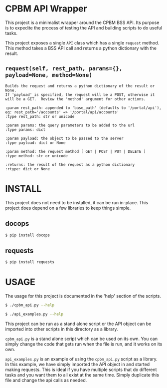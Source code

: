 CPBM API Wrapper
================
This project is a minimalist wrapper around the CPBM BSS API.  Its purpose is to expedite the process of testing the API and building scripts to do useful tasks.

This project exposes a single `API` class which has a single `request` method.  This method takes a BSS API call and returns a python dictionary with the result.

`request(self, rest_path, params={}, payload=None, method=None)`
----------------------------------------------------------------
``` sphinx
Builds the request and returns a python dictionary of the result or None.
If 'payload' is specified, the request will be a POST, otherwise it will be a GET.  Review the 'method' argument for other actions.

:param rest_path: appended to 'base_path' (defaults to '/portal/api'), eg: rest_path='/accounts' => '/portal/api/accounts'
:type rest_path: str or unicode

:param params: the query parameters to be added to the url
:type params: dict

:param payload: the object to be passed to the server
:type payload: dict or None

:param method: the request method [ GET | POST | PUT | DELETE ]
:type method: str or unicode

:returns: the result of the request as a python dictionary
:rtype: dict or None
```


INSTALL
=======
This project does not need to be installed, it can be run in-place.  This project does depend on a few libraries to keep things simple.

docops
------

``` bash
$ pip install docops
```

requests
--------

``` bash
$ pip install requests
```


USAGE
=====
The usage for this project is documented in the 'help' section of the scripts.

``` bash
$ ./cpbm_api.py --help
```

``` bash
$ ./api_examples.py --help
```

This project can be run as a stand alone script or the API object can be imported into other scripts in this directory as a library.

`cpbm_api.py` is a stand alone script which can be used on its own.  You can simply change the code that gets run when the file is run, and it works on its own.

`api_examples.py` is an example of using the `cpbm_api.py` script as a library.  In this example, we have simply imported the API object in and started making requests.  This is ideal if you have multiple scripts that do different tasks and you want them to all exist at the same time.  Simply duplicate this file and change the api calls as needed.

